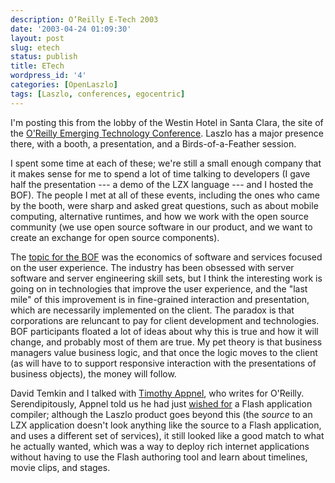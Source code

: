 ```yaml
---
description: O’Reilly E-Tech 2003
date: '2003-04-24 01:09:30'
layout: post
slug: etech
status: publish
title: ETech
wordpress_id: '4'
categories: [OpenLaszlo]
tags: [Laszlo, conferences, egocentric]
---
```


I'm posting this from the lobby of the Westin Hotel in Santa Clara, the site of the [O'Reilly Emerging Technology Conference](http://conferences.oreillynet.com/etcon/).  Laszlo has a major presence there, with a booth, a presentation, and a Birds-of-a-Feather session.

I spent some time at each of these; we're still a small enough company that it makes sense for me to spend a lot of time talking to developers  (I gave half the presentation --- a demo of the LZX language --- and I hosted the BOF).  The people I met at all of these events, including the ones who came by the booth, were sharp and asked great questions, such as about mobile computing, alternative runtimes, and how we work with the open source community (we use open source software in our product, and we want to create an exchange for open source components).

The [topic for the BOF](http://conferences.oreillynet.com/cs/et2003/view/e_sess/4345) was the economics of software and services focused on the user experience.  The industry has been obsessed with server software and server engineering skill sets, but I think the interesting work is going on in technologies that improve the user experience, and the "last mile" of this improvement is in fine-grained interaction and presentation, which are necessarily implemented on the client.  The paradox is that corporations are reluncant to pay for client development and technologies.  BOF participants floated a lot of ideas about why this is true and how it will change, and probably most of them are true.  My pet theory is that business managers value business logic, and that once the logic moves to the client (as will have to to support responsive interaction with the presentations of business objects), the money will follow.

David Temkin and I talked with [Timothy Appnel](http://www.mplode.com/tima/), who writes for O'Reilly.  Serendipitously, Appnel told us he had just [wished for](http://www.mplode.com/tima/archives/000236.html) a Flash application compiler; although the Laszlo product goes beyond this (the _source_ to an LZX application doesn't look anything like the source to a Flash application, and uses a different set of services), it still looked like a good match to what he actually wanted, which was a way to deploy rich internet applications without having to use the Flash authoring tool and learn about timelines, movie clips, and stages.
